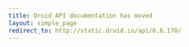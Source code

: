 ```yaml
---
title: Druid API documentation has moved
layout: simple_page
redirect_to: http://static.druid.io/api/0.6.170/
---
```

